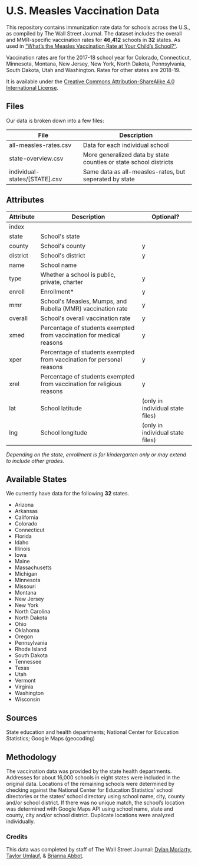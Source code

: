 # U.S. Measles Vaccination Data

This repository contains immunization rate data for schools across the U.S., as compiled by The Wall Street Journal. The dataset includes the overall and MMR-specific vaccination rates for **46,412** schools in **32** states. As used in [“What’s the Measles Vaccination Rate at Your Child’s School?“](https://www.wsj.com/graphics/school-measles-rate-map/). 

Vaccination rates are for the 2017-18 school year for Colorado, Connecticut, Minnesota, Montana, New Jersey, New York, North Dakota, Pennsylvania, South Dakota, Utah and Washington. Rates for other states are 2018-19.

It is available under the [Creative Commons Attribution-ShareAlike 4.0 International License](https://creativecommons.org/licenses/by-sa/4.0/).

## Files

Our data is broken down into a few files:

| File  | Description |
| ------------- | ------------- |
| all-measles-rates.csv  | Data for each individual school  |
| state-overview.csv  | More generalized data by state counties or state school districts  |
| individual-states/[STATE].csv  | Same data as all-measles-rates, but seperated by state  |

## Attributes


| Attribute  | Description | Optional? |
| ------------- | ------------- | ------------- |
| index  |   |   |
| state  | School's state  |   |
| county  | School's county  | y  |
| district  | School's district  | y  |
| name  | School name  |   |
| type  | Whether a school is public, private, charter   | y  |
| enroll  | Enrollment*  | y  |
| mmr  | School's Measles, Mumps, and Rubella (MMR) vaccination rate  | y  |
| overall  | School's overall vaccination rate  | y  |
| xmed  | Percentage of students exempted from vaccination for medical reasons  | y  |
| xper  | Percentage of students exempted from vaccination for personal reasons  | y  |
| xrel  | Percentage of students exempted from vaccination for religious reasons  | y  |
| lat  | School latitude  | (only in individual state files)  |
| lng  | School longitude  | (only in individual state files)  |

_Depending on the state, enrollment is for kindergarten only or may extend to include other grades._

## Available States

We currently have data for the following **32** states.

- Arizona
- Arkansas
- California
- Colorado
- Connecticut
- Florida
- Idaho
- Illinois
- Iowa
- Maine
- Massachusetts
- Michigan
- Minnesota
- Missouri
- Montana
- New Jersey
- New York
- North Carolina
- North Dakota
- Ohio
- Oklahoma
- Oregon
- Pennsylvania
- Rhode Island
- South Dakota
- Tennessee
- Texas
- Utah
- Vermont
- Virginia
- Washington
- Wisconsin

## Sources

State education and health departments; National Center for Education Statistics; Google Maps (geocoding)

## Methodology

The vaccination data was provided by the state health departments. Addresses for about 16,000 schools in eight states were included in the original data. Locations of the remaining schools were determined by checking against the National Center for Education Statistics’ school directories or the states’ school directory using school name, city, county and/or school district. If there was no unique match, the school’s location was determined with Google Maps API using school name, state and county, city and/or school district. Duplicate locations were analyzed individually.

### Credits

This data was completed by staff of The Wall Street Journal: [Dylan Moriarty](https://twitter.com/DylanMoriarty), [Taylor Umlauf](https://twitter.com/TaylorUmlauf), & [Brianna Abbot](https://twitter.com/Brabbott42).

